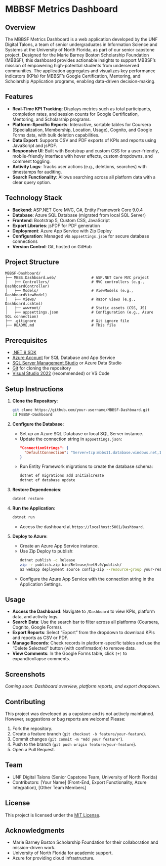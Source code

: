 # MBBSF Metrics Dashboard

## Overview
The MBBSF Metrics Dashboard is a web application developed by the UNF Digital Talons, a team of senior undergraduates in Information Science and Systems at the University of North Florida, as part of our senior capstone project. Designed for the Marie Barney Boston Scholarship Foundation (MBBSF), this dashboard provides actionable insights to support MBBSF’s mission of empowering high-potential students from underserved communities. The application aggregates and visualizes key performance indicators (KPIs) for MBBSF’s Google Certification, Mentoring, and Scholarship Application programs, enabling data-driven decision-making.

## Features
- **Real-Time KPI Tracking**: Displays metrics such as total participants, completion rates, and session counts for Google Certification, Mentoring, and Scholarship programs.
- **Platform-Specific Reports**: Interactive, sortable tables for Coursera (Specialization, Membership, Location, Usage), Cognito, and Google Forms data, with bulk deletion capabilities.
- **Data Export**: Supports CSV and PDF exports of KPIs and reports using JavaScript and jsPDF.
- **Responsive UI**: Built with Bootstrap and custom CSS for a user-friendly, mobile-friendly interface with hover effects, custom dropdowns, and comment toggling.
- **Activity Logs**: Tracks user actions (e.g., deletions, searches) with timestamps for auditing.
- **Search Functionality**: Allows searching across all platform data with a clear query option.

## Technology Stack
- **Backend**: ASP.NET Core MVC, C#, Entity Framework Core 9.0.4
- **Database**: Azure SQL Database (migrated from local SQL Server)
- **Frontend**: Bootstrap 5, Custom CSS, JavaScript
- **Export Libraries**: jsPDF for PDF generation
- **Deployment**: Azure App Service with Zip Deploy
- **Configuration**: Managed via `appsettings.json` for secure database connections
- **Version Control**: Git, hosted on GitHub

## Project Structure
```
MBBSF-Dashboard/
├── MBBS.Dashboard.web/                # ASP.NET Core MVC project
│   ├── Controllers/                   # MVC controllers (e.g., DashboardController)
│   ├── Models/                        # ViewModels (e.g., DashboardViewModel)
│   ├── Views/                         # Razor views (e.g., Dashboard.cshtml)
│   ├── wwwroot/                       # Static assets (CSS, JS)
│   ├── appsettings.json               # Configuration (e.g., Azure SQL connection)
├── .gitignore                         # Git ignore file
├── README.md                          # This file
```

## Prerequisites
- [.NET 9 SDK](https://dotnet.microsoft.com/download/dotnet/9.0)
- [Azure Account](https://azure.microsoft.com/) for SQL Database and App Service
- [SQL Server Management Studio](https://docs.microsoft.com/en-us/sql/ssms/) or Azure Data Studio
- [Git](https://git-scm.com/) for cloning the repository
- [Visual Studio 2022](https://visualstudio.microsoft.com/) (recommended) or VS Code

## Setup Instructions
1. **Clone the Repository**:
   ```bash
   git clone https://github.com/your-username/MBBSF-Dashboard.git
   cd MBBSF-Dashboard
   ```

2. **Configure the Database**:
   - Set up an Azure SQL Database or local SQL Server instance.
   - Update the connection string in `appsettings.json`:
     ```json
     "ConnectionStrings": {
       "DefaultConnection": "Server=tcp:mbbs11.database.windows.net,1433;Initial Catalog=mbbs;Persist Security Info=False;User ID=your-user;Password=your-password;MultipleActiveResultSets=False;Encrypt=True;TrustServerCertificate=False;Connection Timeout=30;"
     }
     ```
   - Run Entity Framework migrations to create the database schema:
     ```bash
     dotnet ef migrations add InitialCreate
     dotnet ef database update
     ```

3. **Restore Dependencies**:
   ```bash
   dotnet restore
   ```

4. **Run the Application**:
   ```bash
   dotnet run
   ```
   - Access the dashboard at `https://localhost:5001/Dashboard`.

5. **Deploy to Azure**:
   - Create an Azure App Service instance.
   - Use Zip Deploy to publish:
     ```bash
     dotnet publish -c Release
     zip -r publish.zip bin/Release/net9.0/publish/
     az webapp deployment source config-zip --resource-group your-resource-group --name your-app-name --src publish.zip
     ```
   - Configure the Azure App Service with the connection string in the Application Settings.

## Usage
- **Access the Dashboard**: Navigate to `/Dashboard` to view KPIs, platform data, and activity logs.
- **Search Data**: Use the search bar to filter across all platforms (Coursera, Cognito, Google Forms).
- **Export Reports**: Select “Export” from the dropdown to download KPIs and reports as CSV or PDF.
- **Manage Records**: Check records in platform-specific tables and use the “Delete Selected” button (with confirmation) to remove data.
- **View Comments**: In the Google Forms table, click `[+]` to expand/collapse comments.

## Screenshots
*Coming soon: Dashboard overview, platform reports, and export dropdown.*

## Contributing
This project was developed as a capstone and is not actively maintained. However, suggestions or bug reports are welcome! Please:
1. Fork the repository.
2. Create a feature branch (`git checkout -b feature/your-feature`).
3. Commit changes (`git commit -m "Add your feature"`).
4. Push to the branch (`git push origin feature/your-feature`).
5. Open a Pull Request.

## Team
- UNF Digital Talons (Senior Capstone Team, University of North Florida)
- Contributors: [Your Name] (Front-End, Export Functionality, Azure Integration), [Other Team Members]

## License
This project is licensed under the [MIT License](LICENSE).

## Acknowledgments
- Marie Barney Boston Scholarship Foundation for their collaboration and mission-driven work.
- University of North Florida for academic support.
- Azure for providing cloud infrastructure.